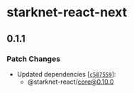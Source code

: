 # starknet-react-next

## 0.1.1

### Patch Changes

- Updated dependencies [[`c587559`](https://github.com/apibara/starknet-react/commit/c587559a2396fb679e810cb70aadd8e7ee4942eb)]:
  - @starknet-react/core@0.10.0
